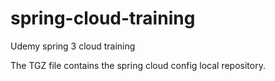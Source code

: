 # spring-cloud-training
Udemy spring 3 cloud training

The TGZ file contains the spring cloud config local repository. 
